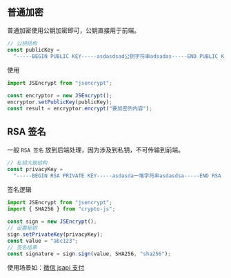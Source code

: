<!--
 * @Date: 2022-03-16 15:19:03
 * @LastEditors: wenfujie
 * @LastEditTime: 2022-05-25 10:52:02
 * @FilePath: /document-library/articles/开发相关知识/加密和签名.md
-->

## 普通加密

普通加密使用公钥加密即可，公钥直接用于前端。

```js
// 公钥结构
const publicKey =
  "-----BEGIN PUBLIC KEY-----asdasdsad公钥字符串adsadas-----END PUBLIC KEY-----";
```

使用

```js
import JSEncrypt from "jsencrypt";

const encryptor = new JSEncrypt();
encryptor.setPublicKey(publicKey);
const result = encryptor.encrypt("要加密的内容");
```

## RSA 签名

一般 `RSA 签名` 放到后端处理，因为涉及到私钥，不可传输到前端。

```js
// 私钥大致结构
const privacyKey =
  "-----BEGIN RSA PRIVATE KEY-----asdasda一堆字符串asdasdsa-----END RSA PRIVATE KEY-----";
```

签名逻辑

```js
import JSEncrypt from "jsencrypt";
import { SHA256 } from "crypto-js";

const sign = new JSEncrypt();
// 设置秘钥
sign.setPrivateKey(privacyKey);
const value = "abc123";
// 签名结果
const signature = sign.sign(value, SHA256, "sha256");
```

使用场景如：[微信 jsapi 支付](https://pay.weixin.qq.com/wiki/doc/apiv3/apis/chapter3_1_4.shtml)
